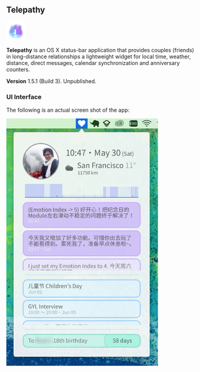 ## Telepathy
<img src="/contents/icon.png" width="50">

__Telepathy__ is an OS X status-bar application that provides couples (friends) in long-distance relationships a lightweight widget for local time, weather, distance, direct messages, calendar synchronization and anniversary counters. 

__Version__ 1.5.1 (Build 3). Unpublished.

### UI Interface
The following is an actual screen shot of the app:

<img src="/contents/Actual-View3.png" width="400">
